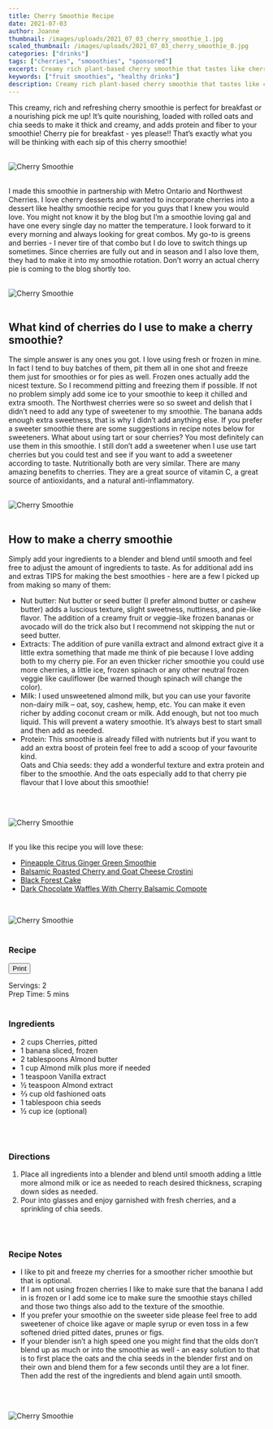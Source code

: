 ```yaml
---
title: Cherry Smoothie Recipe
date: 2021-07-03
author: Joanne
thumbnail: /images/uploads/2021_07_03_cherry_smoothie_1.jpg
scaled_thumbnail: /images/uploads/2021_07_03_cherry_smoothie_0.jpg
categories: ["drinks"]
tags: ["cherries", "smooothies", "sponsored"]
excerpt: Creamy rich plant-based cherry smoothie that tastes like cherry pie
keywords: ["fruit smoothies", "healthy drinks"]
description: Creamy rich plant-based cherry smoothie that tastes like cherry pie
---
```

<span class="blog-text">

This creamy, rich and refreshing cherry smoothie is perfect for breakfast or a nourishing pick me up! It’s quite nourishing, loaded with rolled oats and chia seeds to make it thick and creamy, and adds
protein and fiber to your smoothie! Cherry pie for breakfast - yes please!! That’s exactly what you will be thinking with each sip of this cherry smoothie! 
</br>
</br>

![Cherry Smoothie](/images/uploads/2021_07_03_cherry_smoothie_2.jpg)
</br>
</br>

I made this smoothie in partnership with Metro Ontario and Northwest Cherries. I love cherry desserts and wanted to incorporate cherries into a dessert like healthy smoothie recipe for you guys that I knew you would love. You might not know it by the blog but I’m a smoothie loving gal and have one every single day no matter the temperature.  I look forward to it every morning and always looking for great combos. My go-to is greens and berries - I never tire of that combo but I do love to switch things up sometimes. Since cherries are fully out and in season and I also love them, they had to make it into my smoothie rotation. Don’t worry an actual cherry pie is coming to the blog shortly too.
</br>
</br>

![Cherry Smoothie](/images/uploads/2021_07_03_cherry_smoothie_3.jpg)
</br>
</br>

## What kind of cherries do I use to make a cherry smoothie? 
The simple answer is any ones you got. I love using fresh or frozen in mine. In fact I tend to buy batches of them, pit them all in one shot and freeze them just for smoothies or for pies as well. Frozen ones actually add the nicest texture. So I recommend pitting and freezing  them if possible. If not no problem simply add some ice to your smoothie to keep it chilled and extra smooth. The Northwest cherries were so so sweet and delish that I didn’t need to add any type of sweetener to my smoothie. The banana adds enough extra sweetness, that is why I didn’t add anything else. If you prefer a sweeter smoothie there are some suggestions in recipe notes below for sweeteners. What about using tart or sour cherries? You most definitely can use them in this smoothie. I still don’t add a sweetener when I use use tart cherries but you could test and see if you want to add a sweetener according to taste. Nutritionally both are very similar. There are many amazing benefits to cherries. They are a great source of vitamin C, a great source of antioxidants, and a natural anti-inflammatory.
</br>
</br>

![Cherry Smoothie](/images/uploads/2021_07_03_cherry_smoothie_4.jpg)
</br>
</br>

## How to make a cherry smoothie
Simply add your ingredients to a blender and blend until smooth and feel free to adjust the amount of ingredients to taste. As for additional add ins and extras TIPS for making  the best smoothies -  here are a few I picked up from making so many of them:
* Nut butter: Nut butter or seed butter (I prefer almond butter or cashew butter) adds a luscious texture, slight sweetness, nuttiness, and pie-like flavor. The addition of a creamy fruit or veggie-like frozen bananas or avocado will do the trick also but I recommend not skipping the nut or seed butter. 
* Extracts: The addition of pure vanilla extract and almond extract give it a little extra something that made me think of pie because I love adding both to my cherry pie. For an even thicker richer smoothie you could use more cherries, a little ice, frozen spinach or any other neutral frozen veggie like cauliflower (be warned though spinach will change the color). 
* Milk: I used unsweetened almond milk, but you can use your favorite non-dairy milk – oat, soy, cashew, hemp, etc. You can make it even richer by adding coconut cream or milk. Add enough, but not too much liquid. This will prevent a watery smoothie. It’s always best to start small and then add as needed.
* Protein: This smoothie is already filled  with nutrients but if you want to add an extra boost of protein feel free to add a scoop of your favourite kind.  
Oats and Chia seeds: they add a wonderful texture and extra protein and fiber to the smoothie.  And the oats especially add to that cherry pie flavour that I love about this smoothie!
</br>
</br>

![Cherry Smoothie](/images/uploads/2021_07_03_cherry_smoothie_5.jpg)
</br>
</br>

If you like this recipe you will love these: 
* <span class="highlight"><a href="https://www.oliveandmango.com/pineapple-citrus-ginger-green-smoothie">Pineapple Citrus Ginger Green Smoothie </a></span>
* <span class="highlight"><a href="https://www.oliveandmango.com/balsamic-roasted-cherry-and-goat-cheese-crostini">Balsamic Roasted Cherry and Goat Cheese Crostini </a></span>
* <span class="highlight"><a href="https://www.oliveandmango.com/black-forest-cake">Black Forest Cake </a></span>
* <span class="highlight"><a href="https://www.oliveandmango.com/dark-chocolate-waffles-with-cherry-balsamic-compote">Dark Chocolate Waffles With Cherry Balsamic Compote </a></span>

</br>

![Cherry Smoothie](/images/uploads/2021_07_03_cherry_smoothie_6.jpg)
</br>
</br>
<!--{{< youtube 2U5KL1buARQ >}}
</br>
</br>-->
</span>

### Recipe
<div print_button><form>
<input type="button" value="Print" class="btn__print" onClick="window.print()">
</form></div>

<div>Servings: <span itemprop="recipeYield">2</div>
<div>Prep Time: <meta itemprop="prepTime" content="PT5M">5 mins</div>
</br>

### Ingredients

* <span itemprop="recipeIngredient">2 cups Cherries, pitted </span>
* <span itemprop="recipeIngredient">1 banana sliced, frozen </span>
* <span itemprop="recipeIngredient">2 tablespoons Almond butter </span>
* <span itemprop="recipeIngredient">1 cup Almond milk plus more if needed </span>
* <span itemprop="recipeIngredient">1 teaspoon Vanilla extract </span>
* <span itemprop="recipeIngredient">&frac12; teaspoon Almond extract </span>
* <span itemprop="recipeIngredient">&frac23; cup old fashioned oats </span>
* <span itemprop="recipeIngredient">1 tablespoon chia seeds </span>
* <span itemprop="recipeIngredient">&frac12; cup ice (optional) </span>
</br>
</br>

### Directions
1. Place all ingredients into a blender and blend until smooth adding a little more almond milk or ice as needed to reach desired thickness, scraping down sides as needed.
2. Pour into glasses and enjoy garnished with fresh cherries, and a sprinkling of chia seeds.
</br>
</br>

### Recipe Notes
* I like to pit and freeze my cherries for a smoother richer smoothie but that is optional. 
* If I am not using frozen cherries I like to make sure that the banana  I add in is frozen or I add some ice to make sure the smoothie stays chilled and those two things also add to the texture of the smoothie. 
* If you prefer your smoothie on the sweeter side please feel free to add sweetener of choice like agave or maple syrup or even toss in a few softened dried pitted dates, prunes or figs.  
* If your blender isn’t a high speed one you might find that the olds don’t blend up as much or into the smoothie as well - an easy solution to that is to first place the oats and the chia seeds in the blender first and on their own and blend them for a few seconds until they are a lot finer. Then add the rest of the ingredients and blend again until smooth.
</br>
</br>

![Cherry Smoothie](/images/uploads/2021_07_03_cherry_smoothie_7.jpg)
